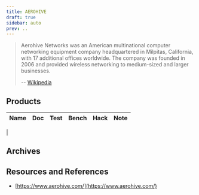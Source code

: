 ```yaml
---
title: AEROHIVE
draft: true
sidebar: auto
prev: ..
---
```


> Aerohive Networks was an American multinational computer networking
> equipment company headquartered in Milpitas, California, with 17
> additional offices worldwide. The company was founded in 2006 and
> provided wireless networking to medium-sized and larger businesses.
>
> -- [Wikipedia](https://en.wikipedia.org/wiki/Aerohive_Networks)

## Products

| Name                      | Doc | Test | Bench | Hack | Note |
|---------------------------|-----|------|-------|------|------|
| 

## Archives

## Resources and References

 * [https://www.aerohive.com/](https://www.aerohive.com/)
